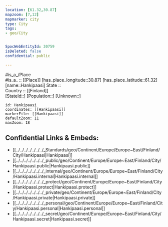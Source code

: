 ```yaml
---
location: [61.32,30.87] 
mapzoom: [7,12] 
mapmarker: city 
type: City
tags:
- geo/City


SpocWebEntityId: 30759
isDeleted: false
confidential: public

---
```

#is_a_/Place  
#is_a_ :: [[Place]] 
[has_place_longitude::30.87] 
[has_place_latitude::61.32] 
[name::Hankipaasi] 
State ::  
Country :: [[Finland]]  
[StateId::] 
[Population::] 
[Unknown::] 


```leaflet
id: Hankipaasi
coordinates: [[Hankipaasi]] 
markerFile: [[Hankipaasi]] 
defaultZoom: 11 
maxZoom: 18
```


## Confidential Links & Embeds: 
- [[../../../../../../../_Standards/geo/Continent/Europe/Europe~East/Finland/City/Hankipaasi|Hankipaasi]] 
- [[../../../../../../../_public/geo/Continent/Europe/Europe~East/Finland/City/Hankipaasi.public|Hankipaasi.public]] 
- [[../../../../../../../_internal/geo/Continent/Europe/Europe~East/Finland/City/Hankipaasi.internal|Hankipaasi.internal]] 
- [[../../../../../../../_protect/geo/Continent/Europe/Europe~East/Finland/City/Hankipaasi.protect|Hankipaasi.protect]] 
- [[../../../../../../../_private/geo/Continent/Europe/Europe~East/Finland/City/Hankipaasi.private|Hankipaasi.private]] 
- [[../../../../../../../_personal/geo/Continent/Europe/Europe~East/Finland/City/Hankipaasi.personal|Hankipaasi.personal]] 
- [[../../../../../../../_secret/geo/Continent/Europe/Europe~East/Finland/City/Hankipaasi.secret|Hankipaasi.secret]] 
